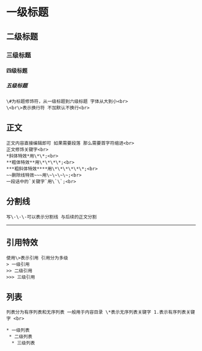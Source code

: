 # 一级标题
## 二级标题
### 三级标题
#### 四级标题
##### 五级标题

	\#为标题修饰符，从一级标题到六级标题 字体从大到小<br>
	\<br\>表示换行符 不加默认不换行<br>

## 正文
	正文内容直接编辑即可 如果需要段落 那么需要首字符缩进<br>
	正文修饰关键字<br>
	*斜体特效*用\*\*;<br>
	**粗体特效**用\*\*\*\*;<br>
	***粗斜体特效****用\*\*\*\*\*\*;<br>
	~~删除线特效~~~用\~\~\~\~;<br>
	一段话中的`关键字`用\`\`;<br>

## 分割线
	写\-\-\-可以表示分割线 与后续的正文分割

---

## 引用特效
	使用\>表示引用 引用分为多级
	> 一级引用
	>> 二级引用
	>>> 三级引用

## 列表
	列表分为有序列表和无序列表 一般用于内容目录 \*表示无序列表关键字 1.表示有序列表关键字 <br>

	* 一级列表
	 * 二级列表
	  * 三级列表
